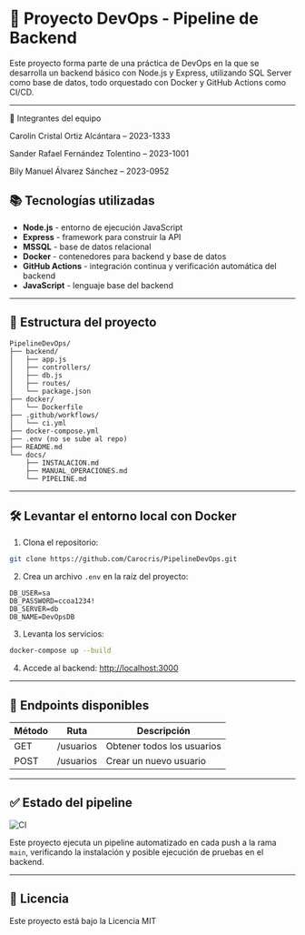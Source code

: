 # 🚀 Proyecto DevOps - Pipeline de Backend

Este proyecto forma parte de una práctica de DevOps en la que se desarrolla un backend básico con Node.js y Express, utilizando SQL Server como base de datos, todo orquestado con Docker y GitHub Actions como CI/CD.

---

👥 Integrantes del equipo

Carolin Cristal Ortiz Alcántara – 2023-1333

Sander Rafael Fernández Tolentino – 2023-1001

Bily Manuel Álvarez Sánchez – 2023-0952


## 📚 Tecnologías utilizadas

- **Node.js** - entorno de ejecución JavaScript
- **Express** - framework para construir la API
- **MSSQL** - base de datos relacional
- **Docker** - contenedores para backend y base de datos
- **GitHub Actions** - integración continua y verificación automática del backend
- **JavaScript** - lenguaje base del backend

---

## 📁 Estructura del proyecto

```
PipelineDevOps/
├── backend/
│   ├── app.js
│   ├── controllers/
│   ├── db.js
│   ├── routes/
│   └── package.json
├── docker/
│   └── Dockerfile
├── .github/workflows/
│   └── ci.yml
├── docker-compose.yml
├── .env (no se sube al repo)
├── README.md
└── docs/
    ├── INSTALACION.md
    ├── MANUAL_OPERACIONES.md
    └── PIPELINE.md
```

---

## 🛠️ Levantar el entorno local con Docker

1. Clona el repositorio:
```bash
git clone https://github.com/Carocris/PipelineDevOps.git
```

2. Crea un archivo `.env` en la raíz del proyecto:
```env
DB_USER=sa
DB_PASSWORD=ccoa1234!
DB_SERVER=db
DB_NAME=DevOpsDB
```

3. Levanta los servicios:
```bash
docker-compose up --build
```

4. Accede al backend:
[http://localhost:3000](http://localhost:3000)

---

## 🔄 Endpoints disponibles

| Método | Ruta            | Descripción               |
|--------|------------------|---------------------------|
| GET    | /usuarios        | Obtener todos los usuarios |
| POST   | /usuarios        | Crear un nuevo usuario     |

---

## ✅ Estado del pipeline

![CI](https://github.com/Carocris/PipelineDevOps/actions/workflows/ci.yml/badge.svg)

Este proyecto ejecuta un pipeline automatizado en cada push a la rama `main`, verificando la instalación y posible ejecución de pruebas en el backend.

---

## 📄 Licencia

Este proyecto está bajo la Licencia MIT



